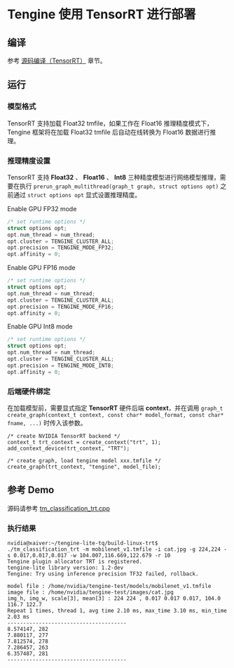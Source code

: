 # Tengine 使用 TensorRT 进行部署

## 编译

参考 [源码编译（TensorRT）](../source_compile/compile_tensort.md) 章节。
## 运行

### 模型格式

TensorRT 支持加载 Float32 tmfile，如果工作在 Float16 推理精度模式下，Tengine 框架将在加载 Float32 tmfile 后自动在线转换为 Float16 数据进行推理。

### 推理精度设置

TensorRT 支持 **Float32** 、 **Float16** 、 **Int8** 三种精度模型进行网络模型推理，需要在执行 `prerun_graph_multithread(graph_t graph, struct options opt)` 之前通过 `struct options opt` 显式设置推理精度。

Enable GPU FP32 mode

```c++
/* set runtime options */
struct options opt;
opt.num_thread = num_thread;
opt.cluster = TENGINE_CLUSTER_ALL;
opt.precision = TENGINE_MODE_FP32;
opt.affinity = 0;
```

Enable GPU FP16 mode

```c++
/* set runtime options */
struct options opt;
opt.num_thread = num_thread;
opt.cluster = TENGINE_CLUSTER_ALL;
opt.precision = TENGINE_MODE_FP16;
opt.affinity = 0;
```

Enable GPU Int8 mode

```c++
/* set runtime options */
struct options opt;
opt.num_thread = num_thread;
opt.cluster = TENGINE_CLUSTER_ALL;
opt.precision = TENGINE_MODE_INT8;
opt.affinity = 0;
```

### 后端硬件绑定

在加载模型前，需要显式指定 **TensorRT** 硬件后端 **context**，并在调用 `graph_t create_graph(context_t context, const char* model_format, const char* fname, ...)` 时传入该参数。

```
/* create NVIDIA TensorRT backend */
context_t trt_context = create_context("trt", 1);
add_context_device(trt_context, "TRT");

/* create graph, load tengine model xxx.tmfile */
create_graph(trt_context, "tengine", model_file);
```

## 参考 Demo

源码请参考 [tm_classification_trt.cpp](https://github.com/OAID/Tengine/blob/tengine-lite/examples/tm_classification_trt.cpp)

### 执行结果

```
nvidia@xaiver:~/tengine-lite-tq/build-linux-trt$ ./tm_classification_trt -m mobilenet_v1.tmfile -i cat.jpg -g 224,224 -s 0.017,0.017,0.017 -w 104.007,116.669,122.679 -r 10
Tengine plugin allocator TRT is registered.
tengine-lite library version: 1.2-dev
Tengine: Try using inference precision TF32 failed, rollback.

model file : /home/nvidia/tengine-test/models/mobilenet_v1.tmfile
image file : /home/nvidia/tengine-test/images/cat.jpg
img_h, img_w, scale[3], mean[3] : 224 224 , 0.017 0.017 0.017, 104.0 116.7 122.7
Repeat 1 times, thread 1, avg time 2.10 ms, max_time 3.10 ms, min_time 2.03 ms
--------------------------------------
8.574147, 282
7.880117, 277
7.812574, 278
7.286457, 263
6.357487, 281
--------------------------------------
```
